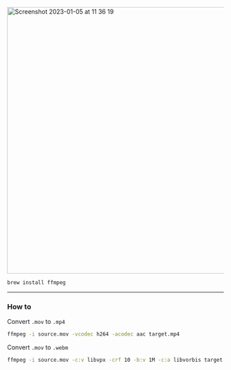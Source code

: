 <img width="620" alt="Screenshot 2023-01-05 at 11 36 19" src="https://user-images.githubusercontent.com/919187/210760280-00b0a4ab-fb2a-4354-a57e-3f7b37a4e12d.png">

```bash
brew install ffmpeg
```

---

### How to

Convert `.mov` to `.mp4`
```bash
ffmpeg -i source.mov -vcodec h264 -acodec aac target.mp4
```


Convert `.mov` to `.webm`
```bash
ffmpeg -i source.mov -c:v libvpx -crf 10 -b:v 1M -c:a libvorbis target.webm
```


